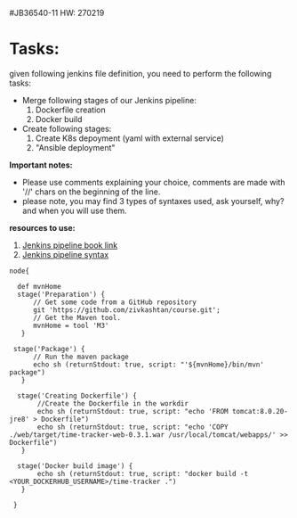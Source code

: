 #JB36540-11 HW: 270219

# Tasks:
given following jenkins file definition, you need to perform the following tasks:
* Merge following stages of our Jenkins pipeline: 
  1. Dockerfile creation
  2. Docker build
* Create following stages:
  1. Create K8s depoyment (yaml with external service)
  3. "Ansible deployment"
  
**Important notes:** 
* Please use comments explaining your choice, comments are made with '//' chars on the beginning of the line.
* please note, you may find 3 types of syntaxes used, ask yourself, why? and when you will use them.  

**resources to use:**
1. [Jenkins pipeline book link](https://jenkins.io/doc/book/pipeline/)
1. [Jenkins pipeline syntax](https://jenkins.io/doc/book/pipeline/syntax/)



```
node{
  
  def mvnHome
  stage('Preparation') {
      // Get some code from a GitHub repository
      git 'https://github.com/zivkashtan/course.git';
      // Get the Maven tool.
      mvnHome = tool 'M3'
   }
  
 stage('Package') {
      // Run the maven package
      echo sh (returnStdout: true, script: "'${mvnHome}/bin/mvn' package")
   }
  
  stage('Creating Dockerfile') {
       //Create the Dockerfile in the workdir
       echo sh (returnStdout: true, script: "echo 'FROM tomcat:8.0.20-jre8' > Dockerfile")
       echo sh (returnStdout: true, script: "echo 'COPY ./web/target/time-tracker-web-0.3.1.war /usr/local/tomcat/webapps/' >> Dockerfile")
   }
  
  stage('Docker build image') {
       echo sh (returnStdout: true, script: "docker build -t <YOUR_DOCKERHUB_USERNAME>/time-tracker .")
   }
 
 }

```